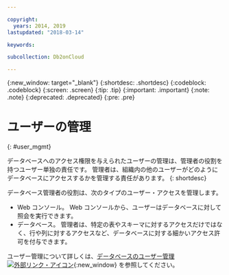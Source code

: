 ```yaml
---

copyright:
  years: 2014, 2019
lastupdated: "2018-03-14"

keywords: 

subcollection: Db2onCloud

---
```


<!-- Attribute definitions --> 
{:new_window: target="_blank"}
{:shortdesc: .shortdesc}
{:codeblock: .codeblock}
{:screen: .screen}
{:tip: .tip}
{:important: .important}
{:note: .note}
{:deprecated: .deprecated}
{:pre: .pre}

# ユーザーの管理
{: #user_mgmt}

データベースへのアクセス権限を与えられたユーザーの管理は、管理者の役割を持つユーザー単独の責任です。 管理者は、組織内の他のユーザーがどのようにデータベースにアクセスするかを管理する責任があります。
{: shortdesc}

データベース管理者の役割は、次のタイプのユーザー・アクセスを管理します。 
* Web コンソール。 Web コンソールから、ユーザーはデータベースに対して照会を実行できます。
* データベース。 管理者は、特定の表やスキーマに対するアクセスだけではなく、行や列に対するアクセスなど、データベースに対する細かいアクセス許可を付与できます。 

ユーザー管理について詳しくは、[データベースのユーザー管理 ![外部リンク・アイコン](../../icons/launch-glyph.svg "外部リンク・アイコン")](https://www.ibm.com/support/knowledgecenter/SS6NHC/com.ibm.swg.im.dashdb.security.doc/doc/user_mgmnt.html){:new_window} を参照してください。
